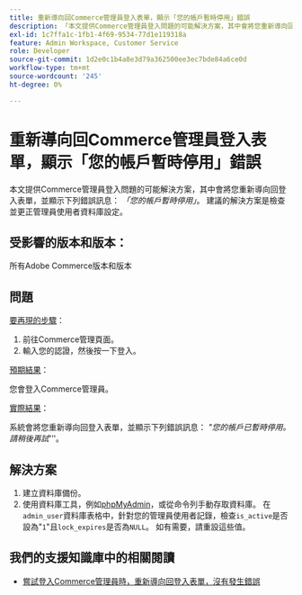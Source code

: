 ```yaml
---
title: 重新導向回Commerce管理員登入表單，顯示「您的帳戶暫時停用」錯誤
description: 「本文提供Commerce管理員登入問題的可能解決方案，其中會將您重新導向回登入表單，並顯示下列錯誤訊息： *「您的帳戶已暫時停用」*。 建議的解決方案是檢查並更正管理員使用者資料庫設定。'
exl-id: 1c7ffa1c-1fb1-4f69-9534-77d1e119318a
feature: Admin Workspace, Customer Service
role: Developer
source-git-commit: 1d2e0c1b4a8e3d79a362500ee3ec7bde84a6ce0d
workflow-type: tm+mt
source-wordcount: '245'
ht-degree: 0%

---
```


# 重新導向回Commerce管理員登入表單，顯示「您的帳戶暫時停用」錯誤

本文提供Commerce管理員登入問題的可能解決方案，其中會將您重新導向回登入表單，並顯示下列錯誤訊息： *「您的帳戶暫時停用」*。 建議的解決方案是檢查並更正管理員使用者資料庫設定。

## 受影響的版本和版本：

所有Adobe Commerce版本和版本

## 問題

<u>要再現的步驟</u>：

1. 前往Commerce管理頁面。
1. 輸入您的認證，然後按一下登入。

<u>預期結果</u>：

您會登入Commerce管理員。

<u>實際結果</u>：

系統會將您重新導向回登入表單，並顯示下列錯誤訊息： *&quot;您的帳戶已暫時停用。 請稍後再試&#39;&#39;*&#39;。

## 解決方案

1. 建立資料庫備份。
1. 使用資料庫工具，例如[phpMyAdmin](https://devdocs.magento.com/guides/v2.2/install-gde/prereq/optional.html#install-optional-phpmyadmin)，或從命令列手動存取資料庫。 在`admin_user`資料庫表格中，針對您的管理員使用者記錄，檢查`is_active`是否設為&quot;`1`&quot;且`lock_expires`是否為`NULL`。 如有需要，請重設這些值。

## 我們的支援知識庫中的相關閱讀

* [嘗試登入Commerce管理員時，重新導向回登入表單，沒有發生錯誤](/help/troubleshooting/miscellaneous/login-redirect-when-trying-to-login-to-magento-admin.md)
